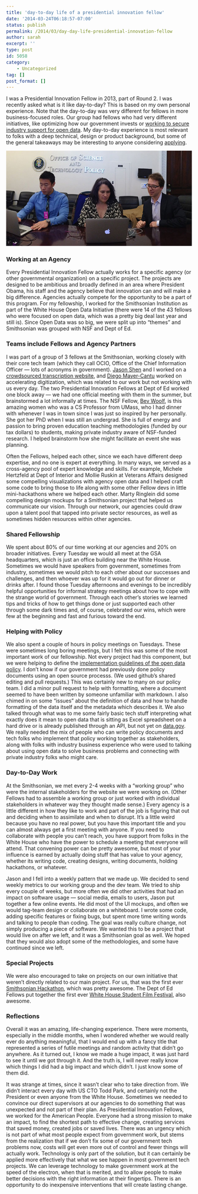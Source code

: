 ```yaml
---
title: 'day-to-day life of a presidential innovation fellow'
date: '2014-03-24T06:18:57-07:00'
status: publish
permalink: /2014/03/day-day-life-presidential-innovation-fellow
author: sarah
excerpt: ''
type: post
id: 5058
category:
    - Uncategorized
tag: []
post_format: []
---
```

I was a Presidential Innovation Fellow in 2013, part of Round 2. I was recently asked what is it like day-to-day? This is based on my own personal experience. Note that the day-to-day was very different for fellows in more business-focused roles. Our group had fellows who had very different initiatives, like optimizing how our government invests or [working to secure industry support for open data](http://www.whitehouse.gov/blog/2014/02/07/leading-pharmacies-and-retailers-join-blue-button-initiative). My day-to-day experience is most relevant to folks with a deep technical, design or product background, but some of the general takeaways may be interesting to anyone considering [applying](http://www.whitehouse.gov/innovationfellows).

[![Jason, Sarah and Diego prepping for a meeting](../../../uploads/2014/03/ostp-working-small.jpg)](https://www.ultrasaurus.com/wp-content/uploads/2014/03/ostp-working.jpg)

### Working at an Agency

Every Presidential Innovation Fellow actually works for a specific agency (or other governmental organization) on a specific project. The projects are designed to be ambitious and broadly defined in an area where President Obama, his staff and the agency believe that innovation can and will make a big difference. Agencies actually compete for the opportunity to be a part of this program. For my fellowship, I worked for the Smithsonian Institution as part of the White House Open Data Initiative (there were 14 of the 43 fellows who were focused on open data, which was a pretty big deal last year and still is). Since Open Data was so big, we were split up into “themes” and Smithsonian was grouped with NSF and Dept of Ed.

### Teams include Fellows and Agency Partners

I was part of a group of 3 fellows at the Smithsonian, working closely with their core tech team (which they call OCIO, Office of the Chief Information Officer — lots of acronyms in government). [Jason Shen](http://www.jasonshen.com/) and I worked on a [crowdsourced transcription website](https://transcription.si.edu/), and [Diego Mayer-Cantu](http://newsdesk.si.edu/photos/diego-mayer-cantu) worked on accelerating digitization, which was related to our work but not working with us every day. The two Presidential Innovation Fellows at Dept of Ed worked one block away — we had one official meeting with them in the summer, but brainstormed a lot informally at times. The NSF Fellow, [Bev Woolf](https://www.cs.umass.edu/faculty/directory/woolf_beverly), is this amazing women who was a CS Professor from UMass, who I had dinner with whenever I was in town since I was just so inspired by her personally. She got her PhD when I was still an undergrad. She is full of energy and passion to bring proven education teaching methodologies (funded by our tax dollars) to students, making private industry aware of NSF-funded research. I helped brainstorm how she might facilitate an event she was planning.

Often the Fellows, helped each other, since we each have different deep expertise, and no one is expert at everything. In many ways, we served as a cross-agency pool of expert knowledge and skills. For example, Michele Hertzfeld at Dept of Interior and Mollie Ruskin at Veterans Affairs designed some compelling visualizations with agency open data and I helped craft some code to bring those to life along with some other Fellow devs in little mini-hackathons where we helped each other. Marty Ringlein did some compelling design mockups for a Smithsonian project that helped us communicate our vision. Through our network, our agencies could draw upon a talent pool that tapped into private sector resources, as well as sometimes hidden resources within other agencies.

### Shared Fellowship

We spent about 80% of our time working at our agencies and 20% on broader initiatives. Every Tuesday we would all meet at the GSA headquarters, which is just an office building near the White House. Sometimes we would have speakers from government, sometimes from industry, sometimes we would pitch to each other about our successes and challenges, and then whoever was up for it would go out for dinner or drinks after. I found those Tuesday afternoons and evenings to be incredibly helpful opportunities for informal strategy meetings about how to cope with the strange world of government. Through each other’s stories we learned tips and tricks of how to get things done or just supported each other through some dark times and, of course, celebrated our wins, which were few at the beginning and fast and furious toward the end.

### Helping with Policy

We also spent a couple of hours in policy meetings on Tuesdays. These were sometimes long boring meetings, but I felt this was some of the most important work of our fellowship. Not every project had this component, but we were helping to define the [implementation guidelines of the open data policy](http://project-open-data.github.io/). I don’t know if our government had previously done policy documents using an open source processs. (We used github’s shared editing and pull requests.) This was certainly new to many on our policy team. I did a minor pull request to help with formatting, where a document seemed to have been written by someone unfamiliar with markdown. I also chimed in on some “issues” about the definition of data and how to handle formatting of the data itself and the metadata which describes it. We also talked through what was to me some fairly basic tech stuff interpreting what exactly does it mean to open data that is sitting as Excel spreadsheet on a hard drive or is already published through an API, but not yet on [data.gov](http://www.data.gov/). We really needed the mix of people who can write policy documents and tech folks who implement that policy working together as stakeholders, along with folks with industry business experience who were used to talking about using open data to solve business problems and connecting with private industry folks who might care.

### Day-to-Day Work

At the Smithsonian, we met every 2-4 weeks with a “working group” who were the internal stakeholders for the website we were working on. (Other Fellows had to assemble a working group or just worked with individual stakeholders in whatever way they thought made sense.) Every agency is a little different in how they like to work and part of the job is figuring that out and deciding when to assimilate and when to disrupt. It’s a little weird because you have no real power, but you have this important title and you can almost always get a first meeting with anyone. If you need to collaborate with people you can’t reach, you have support from folks in the White House who have the power to schedule a meeting that everyone will attend. That convening power can be pretty awesome, but most of your influence is earned by actually doing stuff that has value to your agency, whether its writing code, creating designs, writing documents, holding hackathons, or whatever.

Jason and I fell into a weekly pattern that we made up. We decided to send weekly metrics to our working group and the dev team. We tried to ship every couple of weeks, but more often we did other activities that had an impact on software usage — social media, emails to users, Jason put together a few online events. He did most of the UI mockups, and often we would tag-team design or collaborate on a whiteboard. I wrote some code, adding specific features or fixing bugs, but spent more time writing words and talking to people than coding. The goal was really culture change, not simply producing a piece of software. We wanted this to be a project that would live on after we left, and it was a Smithsonian goal as well. We hoped that they would also adopt some of the methodologies, and some have continued since we left.

### Special Projects

We were also encouraged to take on projects on our own initiative that weren’t directly related to our main project. For us, that was the first ever [Smithsonian Hackathon](http://americanart.si.edu/luce/hack/), which was pretty awesome. The Dept of Ed Fellows put together the first ever [White House Student Film Festival](http://www.whitehouse.gov/filmfestival), also awesome.

### Reflections

Overall it was an amazing, life-changing experience. There were moments, especially in the middle months, when I wondered whether we would really ever do anything meaningful, that I would end up with a fancy title that represented a series of futile meetings and random activity that didn’t go anywhere. As it turned out, I know we made a huge impact, it was just hard to see it until we got through it. And the truth is, I will never really know which things I did had a big impact and which didn’t. I just know some of them did.

It was strange at times, since it wasn’t clear who to take direction from. We didn’t interact every day with US CTO Todd Park, and certainly not the President or even anyone from the White House. Sometimes we needed to convince our direct supervisors at our agencies to do something that was unexpected and not part of their plan. As Presidential Innovation Fellows, we worked for the American People. Everyone had a strong mission to make an impact, to find the shortest path to effective change, creating services that saved money, created jobs or saved lives. There was an urgency which is not part of what most people expect from government work, but stems from the realization that if we don’t fix some of our government tech problems now, costs will get even more out of control and fewer things will actually work. Technology is only part of the solution, but it can certainly be applied more effectively that what we see happen in most government tech projects. We can leverage technology to make government work at the speed of the electron, when that is merited, and to allow people to make better decisions with the right information at their fingertips. There is an opportunity to do inexpensive interventions that will create lasting change.